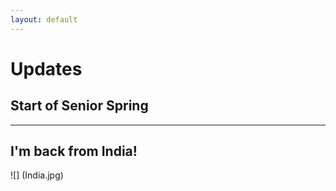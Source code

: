 ```yaml
---
layout: default
---
```


# Updates

## Start of Senior Spring


* * *

## I'm back from India!

![] (India.jpg)



